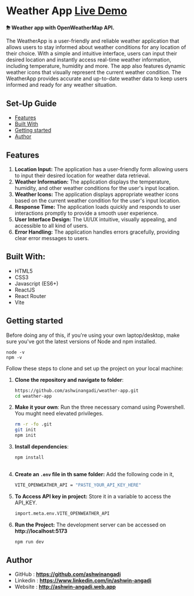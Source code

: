 # Weather App [Live Demo](https://weatherr-appp.web.app/)

#### ⛈ Weather app with OpenWeatherMap API.
The WeatherApp is a user-friendly and reliable weather application that allows users to stay informed about weather conditions for any location of their choice. With a simple and intuitive interface, users can input their desired location and instantly access real-time weather information, including temperature, humidity and more. The app also features dynamic weather icons that visually represent the current weather condition. The WeatherApp provides accurate and up-to-date weather data to keep users informed and ready for any weather situation.

## Set-Up Guide
- [Features](#features)
- [Built With](#built-with)
- [Getting started](#getting-started)
- [Author](#author)

## Features
 1. **Location Input:** The application has a user-friendly form allowing users to input their desired location for weather data retrieval.
 2. **Weather Information:** The application displays the temperature, humidity, and other weather conditions for the user's input location.
 3. **Weather Icons:** The application displays appropriate weather icons based on the current weather condition for the user's input location.
 4. **Response Time:** The application loads quickly and responds to user interactions promptly to provide a smooth user experience.
 5. **User Interface Design:** The UI/UX intuitive, visually appealing, and accessible to all kind of users.
 6. **Error Handling:** The application handles errors gracefully, providing clear error messages to users.

## Built With:
 - HTML5
 - CSS3
 - Javascript (ES6+)
 - ReactJS
 - React Router
 - Vite

## Getting started
Before doing any of this, if you're using your own laptop/desktop, make sure you've got the latest versions of Node and npm installed.

    node -v
    npm -v



Follow these steps to clone and set up the project on your local machine:

1. **Clone the repository and navigate to folder**:

   ```bash
   https://github.com/ashwinangadi/weather-app.git
   cd weather-app

2. **Make it your own**: Run the three necessary comand using Powershell. You mught need elevated privileges.

    ```bash
    rm -r -fo .git
    git init 
    npm init

3. **Install dependencies**:

   ```bash
   npm install
 
4. **Create an `.env` file in th same folder:** Add the following code in it,

    ```bash
    VITE_OPENWEATHER_API = "PASTE_YOUR_API_KEY_HERE"
    
5. **To Access API key in  project:** Store it in a variable to access the API_KEY.

    ```bash
    import.meta.env.VITE_OPENWEATHER_API

6. **Run the Project:** The development server can be accessed on **http://localhost:5173**

    ```bash
    npm run dev

## Author
 - GitHub : **https://github.com/ashwinangadi**
 - Linkedin : **https://www.linkedin.com/in/ashwin-angadi**
 - Website : **http://ashwin-angadi.web.app**
